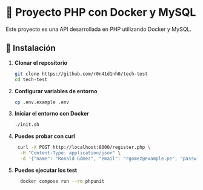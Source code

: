 # 🐘 Proyecto PHP con Docker y MySQL

Este proyecto es una API desarrollada en PHP utilizando Docker y MySQL.

## 🚀 Instalación

1. **Clonar el repositorio**  
   ```sh
   git clone https://github.com/r0n41d1nh0/tech-test
   cd tech-test

2. **Configurar variables de entorno**  
   ```sh
   cp .env.example .env

3. **Iniciar el entorno con Docker**  
   ```sh
   ./init.sh

4. **Puedes probar con curl**  
   ```sh
    curl -X POST http://localhost:8000/register.php \
     -H "Content-Type: application/json" \
     -d '{"name": "Ronald Gómez", "email": "rgomez@example.pe", "password": "StrongPass@123"}'

5. **Puedes ejecutar los test**  
   ```sh
     docker compose run --rm phpunit